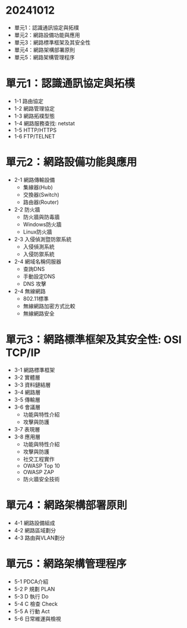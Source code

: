 # 20241012
- 單元1：認識通訊協定與拓樸
- 單元2：網路設備功能與應用
- 單元3：網路標準框架及其安全性
- 單元4：網路架構部署原則
- 單元5：網路架構管理程序

# 單元1：認識通訊協定與拓樸
- 1-1 路由協定
- 1-2 網路管理協定
- 1-3 網路拓樸型態
- 1-4 網路服務查找: netstat
- 1-5 HTTP/HTTPS
- 1-6 FTP/TELNET


# 單元2：網路設備功能與應用
- 2-1 網路傳輸設備
  - 集線器(Hub)
  - 交換器(Switch)
  - 路由器(Router) 
- 2-2 防火牆
  - 防火牆與防毒牆
  - Windows防火牆
  - Linux防火牆 
- 2-3 入侵偵測暨防禦系統
  - 入侵偵測系統
  - 入侵防禦系統 
- 2-4 網域名稱伺服器
  - 查詢DNS
  - 手動設定DNS
  - DNS 攻擊 
- 2-4 無線網路
  - 802.11標準
  - 無線網路加密方式比較
  - 無線網路安全 
# 單元3：網路標準框架及其安全性: OSI TCP/IP
- 3-1 網路標準框架
- 3-2 實體層
- 3-3 資料鏈結層
- 3-4 網路層
- 3-5 傳輸層
- 3-6 會議層
  - 功能與特性介紹
  - 攻擊與防護 
- 3-7 表現層
- 3-8 應用層
  - 功能與特性介紹
  - 攻擊與防護
  - 社交工程實作
  - OWASP Top 10
  - OWASP ZAP
  - 防火牆安全技術 
# 單元4：網路架構部署原則
- 4-1 網路設備組成
- 4-2 網路區域劃分
- 4-3 路由與VLAN劃分
# 單元5：網路架構管理程序
- 5-1 PDCA介紹
- 5-2 P 規劃 PLAN
- 5-3 D 執行 Do
- 5-4 C 檢查 Check
- 5-5 A 行動 Act
- 5-6 日常維運與檢視
